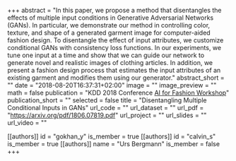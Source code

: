 +++
abstract = "In this paper, we propose a method that disentangles the effects of multiple input conditions in Generative Adversarial Networks (GANs). In particular, we demonstrate our method in controlling color, texture, and shape of a generated garment image for computer-aided fashion design. To disentangle the effect of input attributes, we customize conditional GANs with consistency loss functions. In our experiments, we tune one input at a time and show that we can guide our network to generate novel and realistic images of clothing articles. In addition, we present a fashion design process that estimates the input attributes of an existing garment and modifies them using our generator."
abstract_short = ""
date = "2018-08-20T16:37:31+02:00"
image = ""
image_preview = ""
math = false
publication = "KDD 2018 Conference [AI for Fashion Workshop](https://kddfashion2018.mybluemix.net/)"
publication_short = ""
selected = false
title = "Disentangling Multiple Conditional Inputs in GANs"
url_code = ""
url_dataset = ""
url_pdf = "https://arxiv.org/pdf/1806.07819.pdf"
url_project = ""
url_slides = ""
url_video = ""

[[authors]]
    id = "gokhan_y"
    is_member = true
[[authors]]
    id = "calvin_s"
    is_member = true
[[authors]]
    name = "Urs Bergmann"
    is_member = false
+++
